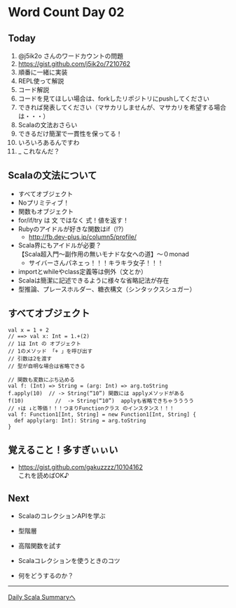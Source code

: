 # Word Count Day 02

## Today

1. @j5ik2o さんのワードカウントの問題
 1. https://gist.github.com/j5ik2o/7210762
2. 順番に一緒に実装
 1. REPL使って解説
3. コード解説
 1. コードを見てほしい場合は、forkしたリポジトリにpushしてください
 1. できれば発表してください（マサカリしませんが、マサカリを希望する場合は・・・）
4. Scalaの文法おさらい
 1. できるだけ簡潔で一貫性を保ってる！
 1. いろいろあるんですわ 
 1. _ これなんだ？

## Scalaの文法について

- すべてオブジェクト
 - Noプリミティブ！
 - 関数もオブジェクト
 - for/if/try は 文 ではなく 式！値を返す！
 - Rubyのアイドルが好きな関数はif（!?）
   - http://fb.dev-plus.jp/column5/profile/
 - Scala界にもアイドルが必要？<br> 
 【Scala超入門～副作用の無いモナドな女への道】～０monad<br> 
   - サイバーさんパネェっ！！！キラキラ女子！！！
 - importとwhileやclass定義等は例外（文とか）
 - Scalaは簡潔に記述できるように様々な省略記法が存在
 - 型推論、プレースホルダー、糖衣構文（シンタックスシュガー）

## すべてオブジェクト

```
val x = 1 + 2
// ==> val x: Int = 1.+(2)
// 1は Int の オブジェクト
// 1のメソッド 「+ 」を呼び出す
// 引数は2を渡す
// 型が自明な場合は省略できる
```

```
// 関数も変数にぶち込める
val f: (Int) => String = (arg: Int) => arg.toString
f.apply(10)  // -> String(“10”) 関数には applyメソッドがある
f(10)          //  -> String(“10”)  applyも省略できちゃうううう
// ↑は ↓と等価！！！つまりFunctionクラス のインスタンス！！！
val f: Function1[Int, String] = new Function1[Int, String] {
  def apply(arg: Int): String = arg.toString
}
```

## 覚えること！多すぎぃぃい

- https://gist.github.com/gakuzzzz/10104162<br>
これを読めばOK♪

## Next
- ScalaのコレクションAPIを学ぶ
 - 型階層
 - 高階関数を試す

- Scalaコレクションを使うときのコツ
 - 何をどうするのか？

----
[Daily Scala Summaryへ](../dayly_scala_summary.md)

